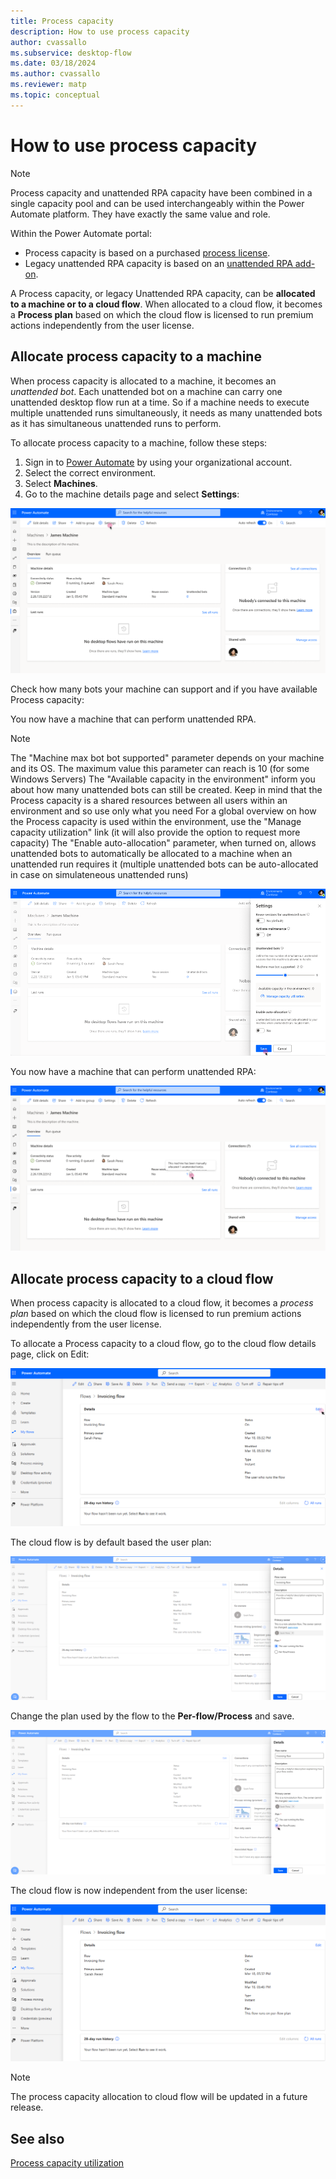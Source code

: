```yaml
---
title: Process capacity
description: How to use process capacity
author: cvassallo
ms.subservice: desktop-flow
ms.date: 03/18/2024
ms.author: cvassallo
ms.reviewer: matp
ms.topic: conceptual
---
```


# How to use process capacity

> [!NOTE]
>
> Process capacity and unattended RPA capacity have been combined in a single capacity pool and can be used interchangeably within the Power Automate platform. They have exactly the same value and role.

Within the Power Automate portal:

- Process capacity is based on a purchased [process license](/power-platform/admin/power-automate-licensing/types).
- Legacy unattended RPA capacity is based on an [unattended RPA add-on](/power-platform/admin/power-automate-licensing/add-ons#unattended-rpa-add-on).

A Process capacity, or legacy Unattended RPA capacity, can be **allocated to a machine or to a cloud flow**. When allocated to a cloud flow, it becomes a **Process plan** based on which the cloud flow is licensed to run premium actions independently from the user license. 

## Allocate process capacity to a machine

When process capacity is allocated to a machine, it becomes an *unattended bot*. Each unattended bot on a machine can carry one unattended desktop flow run at a time. So if a machine needs to execute multiple unattended runs simultaneously, it needs as many unattended bots as it has simultaneous unattended runs to perform.

To allocate process capacity to a machine, follow these steps:

1. Sign in to [Power Automate](https://make.powerautomate.com/) by using your organizational account.
1. Select the correct environment.
1. Select **Machines**.
1. Go to the machine details page and select **Settings**:

![Machine page - No unattended bot](media/capacity-utilization/machine-page-0-bot.png)

Check how many bots your machine can support and if you have available Process capacity:

You now have a machine that can perform unattended RPA.

> [!NOTE]
>
> The "Machine max bot bot supported" parameter depends on your machine and its OS. The maximum value this parameter can reach is 10 (for some Windows Servers)
> The "Available capacity in the environment" inform you about how many unattended bots can still be created. Keep in mind that the Process capacity is a shared resources between all users within an environment and so use only what you need
> For a global overview on how the Process capacity is used within the environment, use the "Manage capacity utilization" link (it will also provide the option to request more capacity)
> The "Enable auto-allocation" parameter, when turned on, allows unattended bots to automatically be allocated to a machine when an unattended run requires it (multiple unattended bots can be auto-allocated in case on simulateneous unattended runs)

![Machine page - Settings - One unattended bot](media/capacity-utilization/machine-page-setting-1-bot.png)

You now have a machine that can perform unattended RPA:

![Machine page - One unattended bot](media/capacity-utilization/machine-page-1-bot.png)

## Allocate process capacity to a cloud flow

When process capacity is allocated to a cloud flow, it becomes a *process plan* based on which the cloud flow is licensed to run premium actions independently from the user license.

To allocate a Process capacity to a cloud flow, go to the cloud flow details page, click on Edit:

![Cloud flow page - User plan](media/capacity-utilization/cloud-flow-user-plan.png)

The cloud flow is by default based the user plan:

![Cloud flow page - Settings - User plan](media/capacity-utilization/cloud-flow-setting-user-plan.png)

Change the plan used by the flow to the **Per-flow/Process** and save.

![Cloud flow page - Settings - Process plan](media/capacity-utilization/cloud-flow-setting-flow-plan.png)

The cloud flow is now independent from the user license:

![Cloud flow page - Process plan](media/capacity-utilization/cloud-flow-flow-plan.png)

> [!NOTE]
>
> The process capacity allocation to cloud flow will be updated in a future release.

## See also

[Process capacity utilization](capacity-utilization-process.md)
